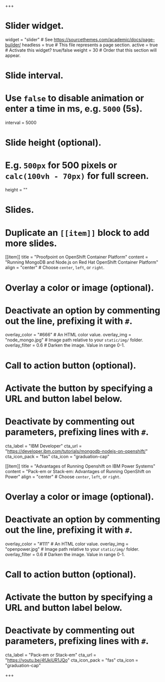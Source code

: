 +++
# Slider widget.
widget = "slider"  # See https://sourcethemes.com/academic/docs/page-builder/
headless = true  # This file represents a page section.
active = true  # Activate this widget? true/false
weight = 30  # Order that this section will appear.

# Slide interval.
# Use `false` to disable animation or enter a time in ms, e.g. `5000` (5s).
interval = 5000

# Slide height (optional).
# E.g. `500px` for 500 pixels or `calc(100vh - 70px)` for full screen.
height = ""

# Slides.
# Duplicate an `[[item]]` block to add more slides.
[[item]]
  title = "Proofpoint on OpenShift Container Platform"
  content = "Running MongoDB and Node.js on Red Hat OpenShift Container Platform"
  align = "center"  # Choose `center`, `left`, or `right`.

  # Overlay a color or image (optional).
  #   Deactivate an option by commenting out the line, prefixing it with `#`.
  overlay_color = "#666"  # An HTML color value.
  overlay_img = "node_mongo.jpg"  # Image path relative to your `static/img/` folder.
  overlay_filter = 0.6  # Darken the image. Value in range 0-1.

  # Call to action button (optional).
  #   Activate the button by specifying a URL and button label below.
  #   Deactivate by commenting out parameters, prefixing lines with `#`.
  cta_label = "IBM Developer"
  cta_url = "https://developer.ibm.com/tutorials/mongodb-nodejs-on-openshift/"
  cta_icon_pack = "fas"
  cta_icon = "graduation-cap"

[[item]]
  title = "Advantages of Running Openshift on IBM Power Systems"
  content = "Pack-em or Stack-em: Advantages of Running OpenShift on Power"
  align = "center"  # Choose `center`, `left`, or `right`.

  # Overlay a color or image (optional).
  #   Deactivate an option by commenting out the line, prefixing it with `#`.
  overlay_color = "#111"  # An HTML color value.
  overlay_img = "openpower.jpg"  # Image path relative to your `static/img/` folder.
  overlay_filter = 0.6 # Darken the image. Value in range 0-1.

  # Call to action button (optional).
  #   Activate the button by specifying a URL and button label below.
  #   Deactivate by commenting out parameters, prefixing lines with `#`.
  cta_label = "Pack-em or Stack-em"
  cta_url = "https://youtu.be/4fJkiUR1JQo"
  cta_icon_pack = "fas"
  cta_icon = "graduation-cap"

+++
